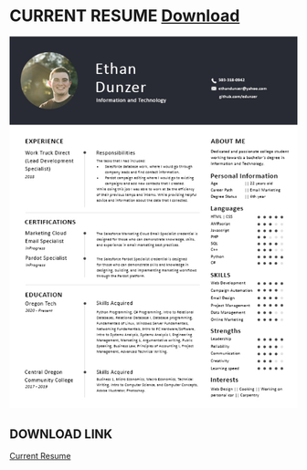 # CURRENT RESUME <a href="https://github.com/edunzer/CURRENT_RESUME/raw/main/Resume%203.4.0.pdf" font-size="5">Download</a>
<a href="https://github.com/edunzer/CURRENT_RESUME/blob/main/Resume%203.4.0.pdf"><img src="https://github.com/edunzer/CURRENT_RESUME/blob/main/Resume%203.4.0.jpg" width="950"></a>
## DOWNLOAD LINK
<a href="https://github.com/edunzer/CURRENT_RESUME/raw/main/Resume%203.4.0.pdf">Current Resume</a>
